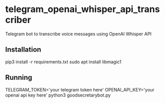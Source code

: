 # telegram_openai_whisper_api_transcriber

Telegram bot to transcribe voice messages using OpenAI Whisper API

## Installation

pip3 install -r requirements.txt
sudo apt install libmagic1

## Running

TELEGRAM_TOKEN='your telegram token here' OPENAI_API_KEY='your openai api key here' python3 goodsecretarybot.py